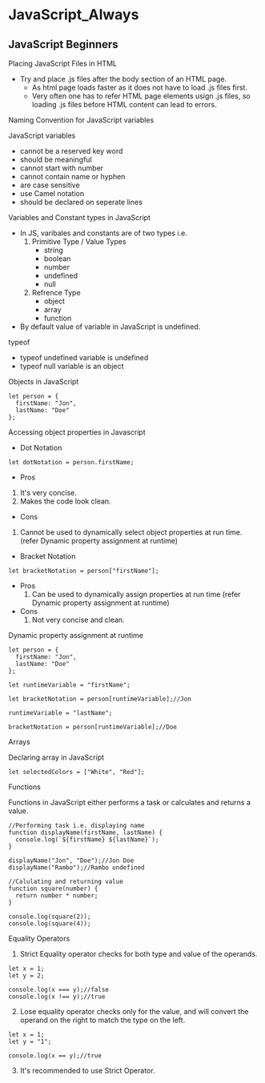 # JavaScript_Always

## JavaScript Beginners

Placing JavaScript Files in HTML

- Try and place .js files after the body section of an HTML page.
  - As html page loads faster as it does not have to load .js files first.
  - Very often one has to refer HTML page elements usign .js files, so loading .js files before HTML content can lead to errors.

Naming Convention for JavaScript variables

JavaScript variables

- cannot be a reserved key word
- should be meaningful
- cannot start with number
- cannot contain name or hyphen
- are case sensitive
- use Camel notation
- should be declared on seperate lines

Variables and Constant types in JavaScript

- In JS, varibales and constants are of two types i.e.
  1.  Primitive Type / Value Types
      - string
      - boolean
      - number
      - undefined
      - null
  2.  Refrence Type
      - object
      - array
      - function
- By default value of variable in JavaScript is undefined.

typeof

- typeof undefined variable is undefined
- typeof null variable is an object

Objects in JavaScript

```
let person = {
  firstName: "Jon",
  lastName: "Doe"
};
```

Accessing object properties in Javascript

- Dot Notation

```
let dotNotation = person.firstName;
```

- Pros

1. It's very concise.
2. Makes the code look clean.

- Cons

1. Cannot be used to dynamically select object properties at run time. (refer Dynamic property assignment at runtime)

- Bracket Notation

```
let bracketNotation = person["firstName"];
```

- Pros
  1. Can be used to dynamically assign properties at run time (refer Dynamic property assignment at runtime)
- Cons
  1. Not very concise and clean.

Dynamic property assignment at runtime

```
let person = {
  firstName: "Jon",
  lastName: "Doe"
};

let runtimeVariable = "firstName";

let bracketNotation = person[runtimeVariable];//Jon

runtimeVariable = "lastName";

bracketNotation = person[runtimeVariable];//Doe
```

Arrays

Declaring array in JavaScript

```
let selectedColors = ["White", "Red"];
```

Functions

Functions in JavaScript either performs a task or calculates and returns a value.

```
//Performing task i.e. displaying name
function displayName(firstName, lastName) {
  console.log(`${firstName} ${lastName}`);
}

displayName("Jon", "Doe");//Jon Doe
displayName("Rambo");//Rambo undefined

//Calulating and returning value
function square(number) {
  return number * number;
}

console.log(square(2));
console.log(square(4));

```

Equality Operators

1. Strict Equality operator checks for both type and value of the operands.

```
let x = 1;
let y = 2;

console.log(x === y);//false
console.log(x !== y);//true
```

2. Lose equality operator checks only for the value, and will convert the operand on the right to match the type on the left.

```
let x = 1;
let y = "1";

console.log(x == y);//true
```

3. It's recommended to use Strict Operator.
